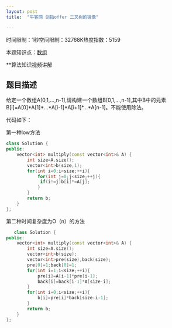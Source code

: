 ```yaml
---
layout: post
title:  "牛客网 剑指offer 二叉树的镜像"

---
```

时间限制：1秒空间限制：32768K热度指数：5159

本题知识点：[数组](https://www.nowcoder.com/questionCenter?questionTypes=000100&mutiTagIds=578)

**算法知识视频讲解

## 题目描述

给定一个数组A[0,1,...,n-1],请构建一个数组B[0,1,...,n-1],其中B中的元素B[i]=A[0]\*A[1]\*...\*A[i-1]\*A[i+1]\*...\*A[n-1]。不能使用除法。

代码如下：

第一种low方法

```c++
class Solution {
public:
    vector<int> multiply(const vector<int>& A) {
    	int size=A.size();
        vector<int>b(size,1); 
        for(int i=0;i<size;++i){
            for(int j=0;j<size;++j){
           	 if(i!=j)b[i]*=A[j];
            }  
        }  
        return b;
    }
};
```

第二种时间复杂度为O（n）的方法

```c++
   class Solution {
public:
    vector<int> multiply(const vector<int>& A) {
    	int size=A.size();
        vector<int>b(size);
        vector<int>pre(size),back(size);
        pre[0]=1;back[0]=1;
        for(int i=1;i<size;++i){
            pre[i]=A[i-1]*pre[i-1];
            back[i]=back[i-1]*A[size-i];
        }
        for(int i=0;i<size;++i){
            b[i]=pre[i]*back[size-i-1];
        }  
        return b;
    }
};
```